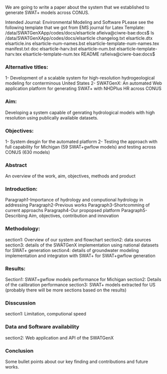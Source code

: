 We are going to write a paper about the system that we established to generate SWAT+ models across CONUS. 

Intended Journal: Environmental Modeling and Software
PLease see the following template that we got from EMS journal for Latex Template:
/data/SWATGenXApp/codes/docs/elsarticle
afieiva@ciwre-bae:docs$ ls /data/SWATGenXApp/codes/docs/elsarticle
changelog.txt  elsarticle.dtx       elsarticle.ins      elsarticle-num-names.bst      elsarticle-template-num-names.tex  manifest.txt
doc            elsarticle-harv.bst  elsarticle-num.bst  elsarticle-template-harv.tex  elsarticle-template-num.tex        README
rafieiva@ciwre-bae:docs$ 

### Alternative titles:
1- Development of a scalable system for high-resolution hydrogeological modeling for conterminous United States
2- SWATGenX: An automated Web application platform for generating SWAT+ with NHDPlus HR across CONUS

### Aim:
Developing a system capable of genrating hydrological models with high resolution using publically available datasets. 

### Objectives:
1- System desgin for the automated platform
2- Testing the approach with full capability for Michigan (59 SWAT+gwflow models) and testing across CONUS (630 models)


### Abstract
An overview of the work, aim, objectives, methods and product

### Introduction:

Paragraph1-Importance of hydrology and computional hydrology in addressing 
Paragraph2-Previous works
Paragraph3-Shortcomming of current approachs
Paragraph4-Our propopsed platform
Paragraph5-Describing Aim, objectives, contribution and innovation


### Methodology: 

section1: Overview of our system and flowchart
section2: data sources
section3: details of the SWATGenX implementation using national datasets for SWAT+ generation
section4: details of groundwater modeling implementation and integraton with SWAT+ for SWAT+gwflow generation


### Results:

Section1: SWAT+gwflow models performance for Michigan
section2: Details of the calibration performance
section3: SWAT+ models extracted for US
(probably there will be more sections based on the results)

### Disscussion
section1: Limitation, computional speed

### Data and Software availability
section2: Web application and API of the SWATGenX

### Conclusion

Some bullet points about our key finding and contributions and future works.